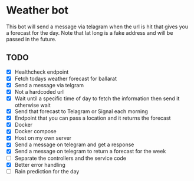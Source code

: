 # Weather bot

This bot will send a message via telagram when the url is hit that gives you a forecast for the day. Note that lat long is a fake address and will be passed in the future.

## TODO

- [x] Healthcheck endpoint
- [x] Fetch todays weather forecast for ballarat
- [x] Send a message via telgram
- [x] Not a hardcoded url
- [x] Wait until a specific time of day to fetch the information then send it otherwise wait
- [x] Send that forecast to Telagram or Signal each morning
- [x] Endpoint that you can pass a location and it returns the forecast
- [x] Docker
- [x] Docker compose
- [x] Host on my own server
- [x] Send a message on telegram and get a response
- [x] Send a message on telegram to return a forecast for the week
- [ ] Separate the controllers and the service code
- [x] Better error handling
- [ ] Rain prediction for the day
